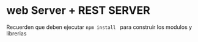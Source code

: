 # web Server + REST SERVER

Recuerden que deben ejecutar  ```npm install ``` para construir los modulos y librerias
